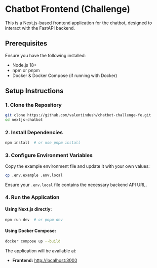 # Chatbot Frontend (Challenge)

This is a Next.js-based frontend application for the chatbot, designed to interact with the FastAPI backend.

## Prerequisites
Ensure you have the following installed:
- Node.js 18+
- npm or pnpm
- Docker & Docker Compose (if running with Docker)

## Setup Instructions

### 1. Clone the Repository
```sh
git clone https://github.com/valentindush/chatbot-challenge-fe.git
cd nextjs-chatbot
```

### 2. Install Dependencies
```sh
npm install  # or use pnpm install
```

### 3. Configure Environment Variables
Copy the example environment file and update it with your own values:
```sh
cp .env.example .env.local
```

Ensure your `.env.local` file contains the necessary backend API URL.

### 4. Run the Application
#### Using Next.js directly:
```sh
npm run dev  # or pnpm dev
```

#### Using Docker Compose:
```sh
docker compose up --build
```

The application will be available at:
- **Frontend:** [http://localhost:3000](http://localhost:3000)